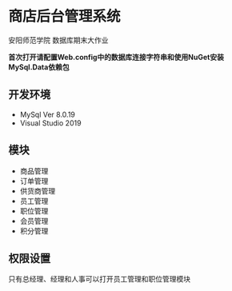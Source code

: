 # 商店后台管理系统

安阳师范学院 数据库期末大作业

**首次打开请配置Web.config中的数据库连接字符串和使用NuGet安装MySql.Data依赖包**

## 开发环境

- MySql  Ver 8.0.19
- Visual Studio 2019

## 模块

- 商品管理
- 订单管理
- 供货商管理
- 员工管理
- 职位管理
- 会员管理
- 积分管理

## 权限设置

只有总经理、经理和人事可以打开员工管理和职位管理模块